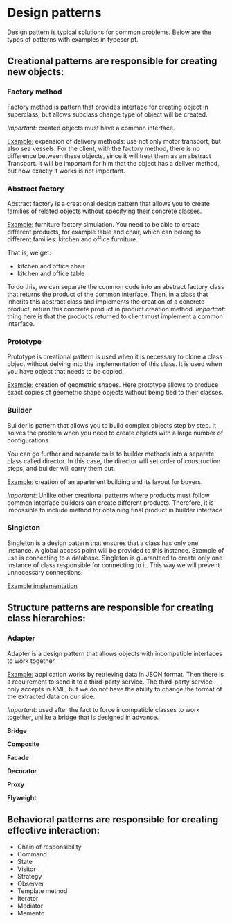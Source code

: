 # Design patterns

Design pattern is typical solutions for common problems. Below are the types of patterns with examples in typescript.
## Creational patterns are responsible for creating new objects:
### Factory method
Factory method is pattern that provides interface for creating object in superclass, but allows subclass change type of object will be created. 

*Important*: created objects must have a common interface.

[Example:](https://github.com/PashakArt/typescript-oop-patterns/tree/main/src/creational_patterns/factory_method) expansion of delivery methods: use not only motor transport, but also sea vessels. For the client, with the factory method, there is no difference between these objects, since it will treat them as an abstract Transport. It will be important for him that the object has a deliver method, but how exactly it works is not important.

### Abstract factory

Abstract factory is a creational design pattern that allows you to create families of related objects without specifying their concrete classes.

[Example:](https://github.com/PashakArt/typescript-oop-patterns/tree/main/src/creational_patterns/abstract_factory) furniture factory simulation. You need to be able to create different products, for example table and chair, which can belong to different families: kitchen and office furniture.

That is, we get: 
- kitchen and office chair
- kitchen and office table

To do this, we can separate the common code into an abstract factory class that returns the product of the common interface. Then, in a class that inherits this abstract class and implements the creation of a concrete product, return this concrete product in product creation method. *Important*: thing here is that the products returned to client must implement a common interface.

### Prototype
Prototype is creational pattern is used when it is necessary to clone a class object without delving into the implementation of this class. It is used when you have object that needs to be copied.

[Example:](https://github.com/PashakArt/typescript-oop-patterns/tree/main/src/creational_patterns/prototype) creation of geometric shapes. Here prototype allows to produce exact copies of geometric shape objects without being tied to their classes.

### Builder
Builder is pattern that allows you to build complex objects step by step. It solves the problem when you need to create objects with a large number of configurations.

You can go further and separate calls to builder methods into a separate class called director. In this case, the director will set order of construction steps, and builder will carry them out.

[Example:](https://github.com/PashakArt/typescript-oop-patterns/tree/main/src/creational_patterns/builder) creation of an apartment building and its layout for buyers.

*Important*: Unlike other creational patterns where products must follow common interface builders can create different products. Therefore, it is impossible to include method for obtaining final product in builder interface

### Singleton
Singleton is a design pattern that ensures that a class has only one instance. A global access point will be provided to this instance. Example of use is connecting to a database. Singleton is guaranteed to create only one instance of class responsible for connecting to it. This way we will prevent unnecessary connections. 

[Example implementation](https://github.com/PashakArt/typescript-oop-patterns/tree/main/src/creational_patterns/singleton)

## Structure patterns are responsible for creating class hierarchies:
### Adapter
Adapter is a design pattern that allows objects with incompatible interfaces to work together.

[Example:](https://github.com/PashakArt/typescript-oop-patterns/tree/main/src/structure_patterns/adapter) application works by retrieving data in JSON format. Then there is a requirement to send it to a third-party service. The third-party service only accepts in XML, but we do not have the ability to change the format of the extracted data on our side.

*Important*: used after the fact to force incompatible classes to work together, unlike a bridge that is designed in advance.

**Bridge**

**Composite**

**Facade**

**Decorator**

**Proxy**

**Flyweight**

## Behavioral patterns are responsible for creating effective interaction:
  - Chain of responsibility
  - Command
  - State
  - Visitor
  - Strategy
  - Observer
  - Template method
  - Iterator
  - Mediator
  - Memento

